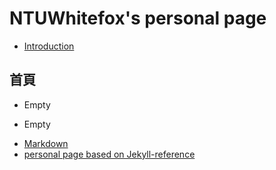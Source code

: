 # NTUWhitefox's personal page

- [Introduction](https://www.facebook.com/profile.php?id=61550214077630)

<!-- .slide -->

## 首頁

- Empty

<!-- .slide vertical=true -->

- Empty

<!-- .slide vertical=true -->

- [Markdown](https://wu-kan.cn/2020/01/18/Markdown%E5%86%99%E4%BD%9C%E5%BF%83%E5%BE%97/)
- [personal page based on Jekyll-reference](https://wu-kan.cn/2019/01/18/%E5%9F%BA%E4%BA%8EJekyll%E6%90%AD%E5%BB%BA%E4%B8%AA%E4%BA%BA%E5%8D%9A%E5%AE%A2/)
